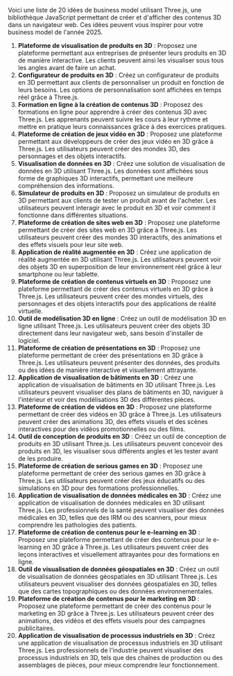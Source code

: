 

Voici une liste de 20 idées de business model utilisant Three.js, une bibliothèque JavaScript permettant de créer et d'afficher des contenus 3D dans un navigateur web. Ces idées peuvent vous inspirer pour votre business model de l'année 2025.

1. **Plateforme de visualisation de produits en 3D** : Proposez une plateforme permettant aux entreprises de présenter leurs produits en 3D de manière interactive. Les clients peuvent ainsi les visualiser sous tous les angles avant de faire un achat.
2. **Configurateur de produits en 3D** : Créez un configurateur de produits en 3D permettant aux clients de personnaliser un produit en fonction de leurs besoins. Les options de personnalisation sont affichées en temps réel grâce à Three.js.
3. **Formation en ligne à la création de contenus 3D** : Proposez des formations en ligne pour apprendre à créer des contenus 3D avec Three.js. Les apprenants peuvent suivre les cours à leur rythme et mettre en pratique leurs connaissances grâce à des exercices pratiques.
4. **Plateforme de création de jeux vidéo en 3D** : Proposez une plateforme permettant aux développeurs de créer des jeux vidéo en 3D grâce à Three.js. Les utilisateurs peuvent créer des mondes 3D, des personnages et des objets interactifs.
5. **Visualisation de données en 3D** : Créez une solution de visualisation de données en 3D utilisant Three.js. Les données sont affichées sous forme de graphiques 3D interactifs, permettant une meilleure compréhension des informations.
6. **Simulateur de produits en 3D** : Proposez un simulateur de produits en 3D permettant aux clients de tester un produit avant de l'acheter. Les utilisateurs peuvent interagir avec le produit en 3D et voir comment il fonctionne dans différentes situations.
7. **Plateforme de création de sites web en 3D** : Proposez une plateforme permettant de créer des sites web en 3D grâce à Three.js. Les utilisateurs peuvent créer des mondes 3D interactifs, des animations et des effets visuels pour leur site web.
8. **Application de réalité augmentée en 3D** : Créez une application de réalité augmentée en 3D utilisant Three.js. Les utilisateurs peuvent voir des objets 3D en superposition de leur environnement réel grâce à leur smartphone ou leur tablette.
9. **Plateforme de création de contenus virtuels en 3D** : Proposez une plateforme permettant de créer des contenus virtuels en 3D grâce à Three.js. Les utilisateurs peuvent créer des mondes virtuels, des personnages et des objets interactifs pour des applications de réalité virtuelle.
10. **Outil de modélisation 3D en ligne** : Créez un outil de modélisation 3D en ligne utilisant Three.js. Les utilisateurs peuvent créer des objets 3D directement dans leur navigateur web, sans besoin d'installer de logiciel.
11. **Plateforme de création de présentations en 3D** : Proposez une plateforme permettant de créer des présentations en 3D grâce à Three.js. Les utilisateurs peuvent présenter des données, des produits ou des idées de manière interactive et visuellement attrayante.
12. **Application de visualisation de bâtiments en 3D** : Créez une application de visualisation de bâtiments en 3D utilisant Three.js. Les utilisateurs peuvent visualiser des plans de bâtiments en 3D, naviguer à l'intérieur et voir des modélisations 3D des différentes pièces.
13. **Plateforme de création de vidéos en 3D** : Proposez une plateforme permettant de créer des vidéos en 3D grâce à Three.js. Les utilisateurs peuvent créer des animations 3D, des effets visuels et des scènes interactives pour des vidéos promotionnelles ou des films.
14. **Outil de conception de produits en 3D** : Créez un outil de conception de produits en 3D utilisant Three.js. Les utilisateurs peuvent concevoir des produits en 3D, les visualiser sous différents angles et les tester avant de les produire.
15. **Plateforme de création de serious games en 3D** : Proposez une plateforme permettant de créer des serious games en 3D grâce à Three.js. Les utilisateurs peuvent créer des jeux éducatifs ou des simulations en 3D pour des formations professionnelles.
16. **Application de visualisation de données médicales en 3D** : Créez une application de visualisation de données médicales en 3D utilisant Three.js. Les professionnels de la santé peuvent visualiser des données médicales en 3D, telles que des IRM ou des scanners, pour mieux comprendre les pathologies des patients.
17. **Plateforme de création de contenus pour le e-learning en 3D** : Proposez une plateforme permettant de créer des contenus pour le e-learning en 3D grâce à Three.js. Les utilisateurs peuvent créer des leçons interactives et visuellement attrayantes pour des formations en ligne.
18. **Outil de visualisation de données géospatiales en 3D** : Créez un outil de visualisation de données géospatiales en 3D utilisant Three.js. Les utilisateurs peuvent visualiser des données géospatiales en 3D, telles que des cartes topographiques ou des données environnementales.
19. **Plateforme de création de contenus pour le marketing en 3D** : Proposez une plateforme permettant de créer des contenus pour le marketing en 3D grâce à Three.js. Les utilisateurs peuvent créer des animations, des vidéos et des effets visuels pour des campagnes publicitaires.
20. **Application de visualisation de processus industriels en 3D** : Créez une application de visualisation de processus industriels en 3D utilisant Three.js. Les professionnels de l'industrie peuvent visualiser des processus industriels en 3D, tels que des chaînes de production ou des assemblages de pièces, pour mieux comprendre leur fonctionnement.